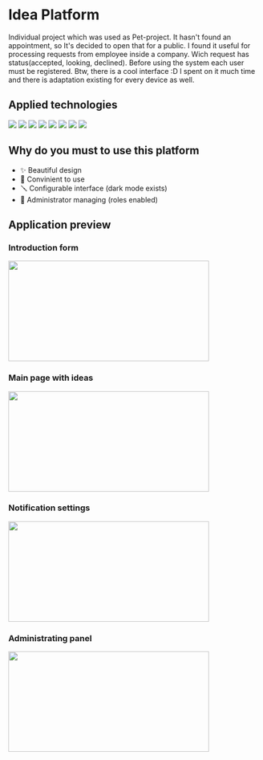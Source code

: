 # Idea Platform

Individual project which was used as Pet-project. It hasn't found an appointment, so It's decided to open that for a public. I found it useful for processing requests from employee inside a company. Wich request has status(accepted, looking, declined). Before using the system each user must be registered. Btw, there is a cool interface :D I spent on it much time and there is adaptation existing for every device as well.

## Applied technologies

<img src="https://img.shields.io/badge/Angular-DD0031?style=for-the-badge&logo=angular&logoColor=white" /> <img src="https://img.shields.io/badge/Spring_Boot-F2F4F9?style=for-the-badge&logo=spring-boot" /> <img src="https://img.shields.io/badge/Spring_Security-6DB33F?style=for-the-badge&logo=Spring-Security&logoColor=white" /> <img src="https://img.shields.io/badge/Docker-2CA5E0?style=for-the-badge&logo=docker&logoColor=white" /> <img src="https://img.shields.io/badge/apache_maven-C71A36?style=for-the-badge&logo=apachemaven&logoColor=white" /> <img src="https://img.shields.io/badge/rabbitmq-%23FF6600.svg?&style=for-the-badge&logo=rabbitmq&logoColor=white" /> <img src="https://img.shields.io/badge/MySQL-005C84?style=for-the-badge&logo=mysql&logoColor=white" /> <img src="https://img.shields.io/badge/Hibernate-59666C?style=for-the-badge&logo=Hibernate&logoColor=white" />

## Why do you must to use this platform

- ✨ Beautiful design
- 🙂 Convinient to use
- 🪛 Configurable interface (dark mode exists)
- 🔪 Administrator managing (roles enabled)

## Application preview

### Introduction form
<img src="https://github.com/dneversky/Idea/blob/master/Screenshot_20221003_084357.png" width="400px" height="200px" />

### Main page with ideas
<img src="https://github.com/dneversky/Idea/blob/master/Screenshot_20221003_084429.png" width="400px" height="200px" />

### Notification settings
<img src="https://github.com/dneversky/Idea/blob/master/Screenshot_20221003_084504.png" width="400px" height="200px" />

### Administrating panel
<img src="https://github.com/dneversky/Idea/blob/master/Screenshot_20221003_084750.png" width="400px" height="200px" />
